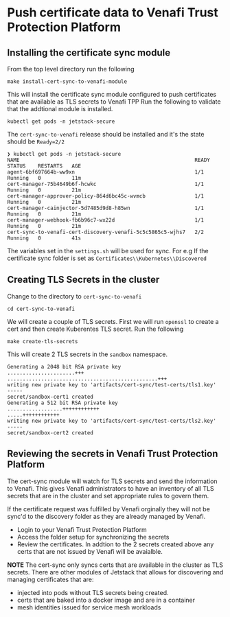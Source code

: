# Push certificate data to Venafi Trust Protection Platform

## Installing the certificate sync module
From the top level directory run the following 
```
make install-cert-sync-to-venafi-module
```
This will install the certificate sync module configured to push certificates that are available as TLS secrets to Venafi TPP
Run the following to validate that the addtional module is installed.
```
kubectl get pods -n jetstack-secure
```
The `cert-sync-to-venafi` release should be installed and it's the state should be `Ready=2/2`

```
❯ kubectl get pods -n jetstack-secure
NAME                                                         READY   STATUS    RESTARTS   AGE
agent-6bf697664b-ww9xn                                       1/1     Running   0          11m
cert-manager-75b4649b6f-hcwkc                                1/1     Running   0          21m
cert-manager-approver-policy-864d6bc45c-wvmcb                1/1     Running   0          21m
cert-manager-cainjector-5d7485d9d8-h85wn                     1/1     Running   0          21m
cert-manager-webhook-fb6b96c7-wx22d                          1/1     Running   0          21m
cert-sync-to-venafi-cert-discovery-venafi-5c5c5865c5-wjhs7   2/2     Running   0          41s
```

The variables set in the `settings.sh` will be used for sync. For e.g If the certificate sync folder is set as `Certificates\\Kubernetes\\Discovered`


## Creating TLS Secrets in the cluster
Change to the directory to `cert-sync-to-venafi`
```
cd cert-sync-to-venafi
```
We will create a couple of TLS secrets. First we will run `openssl` to create a cert and then create Kuberentes TLS secret.
Run the following 
```
make create-tls-secrets
```
This will create 2 TLS secrets in the `sandbox` namespace.  
```
Generating a 2048 bit RSA private key
......................+++
.................................................+++
writing new private key to 'artifacts/cert-sync/test-certs/tls1.key'
-----
secret/sandbox-cert1 created
Generating a 512 bit RSA private key
..................++++++++++++
.....++++++++++++
writing new private key to 'artifacts/cert-sync/test-certs/tls2.key'
-----
secret/sandbox-cert2 created

```

## Reviewing the secrets in Venafi Trust Protection Platform 
The cert-sync module will watch for TLS secrets and send the information to Venafi. This gives Venafi administrators to have an inventory of all TLS secrets that are in the cluster and set appropriate rules to govern them.

If the certificate request was fulfilled by Venafi orginally they will not be sync'd to the discovery folder as they are already managed by Venafi.

- Login to your Venafi Trust Protection Platform 
- Access the folder setup for synchronizing the secrets
- Review the certificates. In addtion to the 2 secrets created above any certs that are not issued by Venafi will be avaialble.

**NOTE** The cert-sync only syncs certs that are available in the cluster as TLS secrets. There are other modules of Jetstack that allows for discovering and managing certificates that are: 
- injected into pods without TLS secrets being created.
- certs that are baked into a docker image and are in a container 
- mesh identities issued for service mesh workloads
